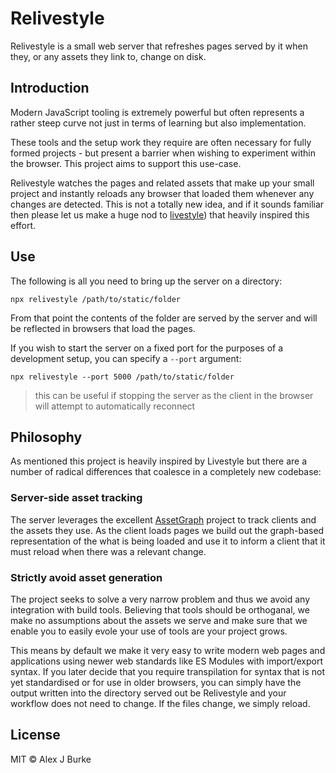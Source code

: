 # Relivestyle

Relivestyle is a small web server that refreshes pages served
by it when they, or any assets they link to, change on disk.

## Introduction

Modern JavaScript tooling is extremely powerful but often represents a
rather steep curve not just in terms of learning but also implementation.

These tools and the setup work they require are often necessary for fully
formed projects - but present a barrier when wishing to experiment within
the browser. This project aims to support this use-case.

Relivestyle watches the pages and related assets that make up your small
project and instantly reloads any browser that loaded them whenever any
changes are detected. This is not a totally new idea, and if it sounds
familiar then please let us make a huge nod to
[livestyle](https://github.com/One.com/livestyle))
that heavily inspired this effort.

## Use

The following is all you need to bring up the server on a directory:

```
npx relivestyle /path/to/static/folder
```

From that point the contents of the folder are served by the server
and will be reflected in browsers that load the pages.

If you wish to start the server on a fixed port for the purposes of a
development setup, you can specify a `--port` argument:

```
npx relivestyle --port 5000 /path/to/static/folder
```

> this can be useful if stopping the server as the client
> in the browser will attempt to automatically reconnect

## Philosophy

As mentioned this project is heavily inspired by Livestyle but there are
a number of radical differences that coalesce in a completely new codebase:

### Server-side asset tracking

The server leverages the excellent [AssetGraph](https://github.com/assetgraph/assetgraph)
project to track clients and the assets they use. As the client loads pages we
build out the graph-based representation of the what is being loaded and use it
to inform a client that it must reload when there was a relevant change.

### Strictly avoid asset generation

The project seeks to solve a very narrow problem and thus we avoid any
integration with build tools. Believing that tools should be orthoganal,
we make no assumptions about the assets we serve and make sure that we
enable you to easily evole your use of tools are your project grows.

This means by default we make it very easy to write modern web pages and
applications using newer web standards like ES Modules with import/export
syntax. If you later decide that you require transpilation for syntax that
is not yet standardised or for use in older browsers, you can simply have
the output written into the directory served out be Relivestyle and your
workflow does not need to change. If the files change, we simply reload.

## License

MIT © Alex J Burke
